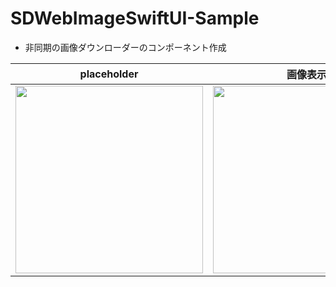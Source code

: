 # SDWebImageSwiftUI-Sample
- 非同期の画像ダウンローダーのコンポーネント作成

|placeholder|画像表示|
|---|---|
|<img src="https://user-images.githubusercontent.com/55319251/150367091-cea08af2-e401-4091-b1bc-b846bce1422b.png" width="300"> | <img src="https://user-images.githubusercontent.com/55319251/150367070-721fe229-3509-4505-b4d2-65c060efc5a5.png" width="300">|




